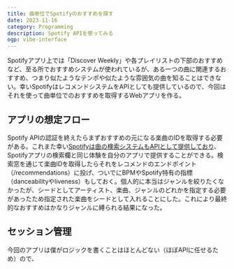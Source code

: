 ```yaml
---
title: 曲単位でSpotifyのおすすめを探す
date: 2023-11-16
category: Programming
description: Spotify APIを使ってみる
ogp: vibe-interface
---
```


Spotifyアプリ上では「Discover Weekly」や各プレイリストの下部のおすすめなど、至る所でおすすめシステムが使われているが、ある一つの曲に関連するおすすめ、つまり似たようなテンポや似たような雰囲気の曲を知ることはできない。幸いSpotifyはレコメンドシステムをAPIとしても提供しているので、今回はそれを使って曲単位でのおすすめを取得するWebアプリを作る。

## アプリの想定フロー
Spotify APIの認証を終えたらまずおすすめの元になる楽曲のIDを取得する必要がある。これまた幸い[Spotifyは曲の検索システムもAPIとして提供しており](https://developer.spotify.com/documentation/web-api/reference/search)、Spotifyアプリの検索欄と同じ体験を自分のアプリで提供することができる。検索窓を通じて楽曲IDを取得したらそれをレコメンドのエンドポイント（/recommendations）に投げ、ついでにBPMやSpotify特有の指標（danceabilityやliveness）もしておく。個人的に本当はジャンルを絞りたくなかったが、シードとしてアーティスト、楽曲、ジャンルのどれかを指定する必要があったため指定された楽曲をシードとして入れることにした。これにより最終的なおすすめはかなりジャンルに縛られる結果になった。

## セッション管理
今回のアプリは僕がロジックを書くことはほとんどない（ほぼAPIに任せるため）ので、
